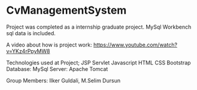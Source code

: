 # CvManagementSystem

Project was completed as a internship graduate project. MySql Workbench sql data is included.

A video about how is project work: https://www.youtube.com/watch?v=YKz4rPpyMW8

Technologies used at Project; JSP Servlet Javascript HTML CSS Bootstrap 
Database: MySql Server: Apache Tomcat

Group Members: Ilker Guldali, M.Selim Dursun

